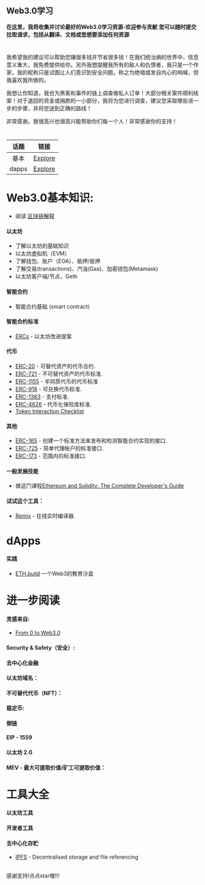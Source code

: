 
## Web3.0学习

**在这里，我将收集并讨论最好的Web3.0学习资源-欢迎参与贡献**
**您可以随时提交拉取请求，包括从翻译、文档或您想要添加任何资源**

#
我希望我的建议可以帮助您赚很多钱并节省很多钱！在我们统治熵的世界中，信息意义重大，我免费提供给你。另外我想提醒我所有的敌人和仇恨者，我只是一个作家，我的昵称只是试图让人们意识到安全问题。称之为绝唱或发自内心的呐喊，但我喜欢我所做的。

我想让你知道，我也为黑客和事件的链上调查做私人订单！大部分相关案件顺利结案！对于退回的资金或捐款的一小部分，我将为您进行调查，建议您采取哪些进一步的步骤，并将您送到正确的路线！

非常感谢。我很高兴也很高兴能帮助你们每一个人！非常感谢你的支持！


#





|      话题       | 链接                                                                                                           |
| :--------------: | ------------------------------------------------------------------------------------------------------------------------- |
|      基本      | [Explore](https://github.com/jameslee-7/Web3.0-club#基本)                                                   |
|      dapps      | [Explore](https://github.com/jameslee-7/Web3.0-club#dapps)                                                   |
                                         



#


# Web3.0基本知识:
- 阅读 [区块链解释](https://www.investopedia.com/terms/b/blockchain.asp)
#### 以太坊
- 了解以太坊的基础知识
- 以太坊虚拟机（EVM）
- 了解钱包、账户（EOA）、抵押/抵押
- 了解交易(transactions)、汽油(Gas)、加密钱包(Metamask)
- 以太坊客户端/节点，Geth
#### 智能合约
- 智能合约基础 (smart contract)
#### 智能合约标准
- [ERCs](https://eips.ethereum.org/erc) - 以太坊改进提案
#### 代币
- [ERC-20](https://eips.ethereum.org/EIPS/eip-20) - 可替代资产的代币合约.
- [ERC-721](https://github.com/ethereum/eips/issues/721) - 不可替代资产的代币标准.
- [ERC-1155](https://eips.ethereum.org/EIPS/eip-1155) - 半同质代币的代币标准
- [ERC-918](https://eips.ethereum.org/EIPS/eip-918) - 可兑换代币标准.
- [ERC-1363](https://eips.ethereum.org/EIPS/eip-1363) - 支付标准.
- [ERC-4626](https://eips.ethereum.org/EIPS/eip-4626) - 代币化保险库标准.
- [Token Interaction Checklist](https://consensys.net/diligence/blog/2020/11/token-interaction-checklist/)
#### 其他
- [ERC-165](https://eips.ethereum.org/EIPS/eip-165) - 创建一个标准方法来发布和检测智能合约实现的接口.
- [ERC-725](https://eips.ethereum.org/EIPS/eip-725) - 简单代理帐户的标准接口.
- [ERC-173](https://eips.ethereum.org/EIPS/eip-173) - 范围内的标准接口.
#### 一般发展技能
- 做这门课程[Ethereum and Solidity: The Complete Developer's Guide](https://www.udemy.com/ethereum-and-solidity-the-complete-developers-guide/)
#### 试试这个工具：
- [Remix](https://remix.ethereum.org/) - 在线实时编译器.



# dApps
#### 实践
- [ETH.build](https://eth.build/) 一个Web3的教育沙盒



# 进一步阅读
#### 灵感来自:
- [From 0 to Web3.0](https://github.com/kay-is/web3-from-zero)
#### Security & Safety（安全）:
#### 去中心化金融
#### 以太坊域名：
#### 不可替代代币（NFT）：
#### 稳定币:
#### 侧链
#### EIP - 1559
#### 以太坊 2.0
#### MEV - 最大可提取价值/矿工可提取价值：


# 工具大全
#### 以太坊工具
#### 开发者工具
#### 去中心化存贮
- [IPFS](https://ipfs.io/) - Decentralised storage and file referencing


##
感谢支持!点点star嗷!!!

